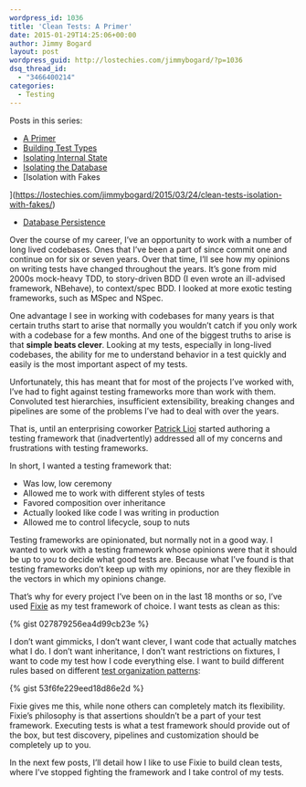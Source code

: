```yaml
---
wordpress_id: 1036
title: 'Clean Tests: A Primer'
date: 2015-01-29T14:25:06+00:00
author: Jimmy Bogard
layout: post
wordpress_guid: http://lostechies.com/jimmybogard/?p=1036
dsq_thread_id:
  - "3466400214"
categories:
  - Testing
---
```

Posts in this series:

  * [A Primer](http://lostechies.com/jimmybogard/2015/01/29/clean-tests-a-primer/ "Clean Tests: A Primer")
  * [Building Test Types](http://lostechies.com/jimmybogard/2015/02/05/clean-tests-building-test-types/ "Clean Tests: Building Test Types")
  * [Isolating Internal State](http://lostechies.com/jimmybogard/2015/02/17/clean-tests-isolating-internal-state/)
  * [Isolating the Database](http://lostechies.com/jimmybogard/2015/03/02/clean-tests-isolating-the-database/)
  * [Isolation with Fakes
  
](https://lostechies.com/jimmybogard/2015/03/24/clean-tests-isolation-with-fakes/) 
  * [Database Persistence](https://lostechies.com/jimmybogard/2015/04/07/clean-tests-database-peristence)

Over the course of my career, I’ve an opportunity to work with a number of long lived codebases. Ones that I’ve been a part of since commit one and continue on for six or seven years. Over that time, I’ll see how my opinions on writing tests have changed throughout the years. It’s gone from mid 2000s mock-heavy TDD, to story-driven BDD (I even wrote an ill-advised framework, NBehave), to context/spec BDD. I looked at more exotic testing frameworks, such as MSpec and NSpec.

One advantage I see in working with codebases for many years is that certain truths start to arise that normally you wouldn’t catch if you only work with a codebase for a few months. And one of the biggest truths to arise is that **simple beats clever**. Looking at my tests, especially in long-lived codebases, the ability for me to understand behavior in a test quickly and easily is the most important aspect of my tests.

Unfortunately, this has meant that for most of the projects I’ve worked with, I’ve had to fight against testing frameworks more than work with them. Convoluted test hierarchies, insufficient extensibility, breaking changes and pipelines are some of the problems I’ve had to deal with over the years.

That is, until an enterprising coworker [Patrick Lioi](http://lostechies.com/patricklioi/) started authoring a testing framework that (inadvertently) addressed all of my concerns and frustrations with testing frameworks.

In short, I wanted a testing framework that:

  * Was low, low ceremony
  * Allowed me to work with different styles of tests
  * Favored composition over inheritance
  * Actually looked like code I was writing in production
  * Allowed me to control lifecycle, soup to nuts

Testing frameworks are opinionated, but normally not in a good way. I wanted to work with a testing framework whose opinions were that it should be up to _you_ to decide what good tests are. Because what I’ve found is that testing frameworks don’t keep up with my opinions, nor are they flexible in the vectors in which my opinions change.

That’s why for every project I’ve been on in the last 18 months or so, I’ve used [Fixie](http://fixie.github.io) as my test framework of choice. I want tests as clean as this:

{% gist 027879256ea4d99cb23e %}

I don’t want gimmicks, I don’t want clever, I want code that actually matches what I do. I don’t want inheritance, I don’t want restrictions on fixtures, I want to code my test how I code everything else. I want to build different rules based on different [test organization patterns](http://xunitpatterns.com/Test%20Organization.html):

{% gist 53f6fe229eed18d86e2d %}

Fixie gives me this, while none others can completely match its flexibility. Fixie’s philosophy is that assertions shouldn’t be a part of your test framework. Executing tests is what a test framework should provide out of the box, but test discovery, pipelines and customization should be completely up to you.

In the next few posts, I’ll detail how I like to use Fixie to build clean tests, where I’ve stopped fighting the framework and I take control of my tests.